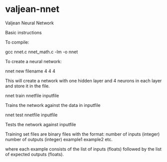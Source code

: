 # valjean-nnet
Valjean Neural Network

Basic instructions

To compile:

gcc nnet.c nnet_math.c -lm -o nnet

To create a neural network:

nnet new filename 4 4 4

This will create a network with one hidden layer and 4 neurons in each layer
and store it in the file.

nnet train nnetfile inputfile

Trains the network against the data in inputfile

nnet test nnetfile inputfile

Tests the network against inputfile

Training set files are binary files with the format:
number of inputs (integer)
number of outputs (integer)
example1
example2
etc.

where each example consists of the list of inputs (floats) followed by the
list of expected outputs (floats).
